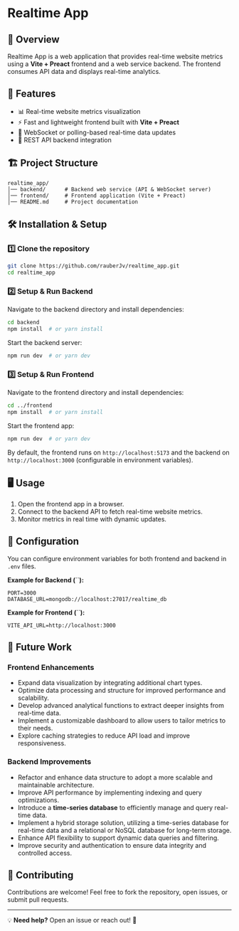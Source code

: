 # Realtime App

## 📌 Overview

Realtime App is a web application that provides real-time website metrics using a **Vite + Preact** frontend and a web service backend. The frontend consumes API data and displays real-time analytics.

## 🚀 Features

- 📊 Real-time website metrics visualization
- ⚡ Fast and lightweight frontend built with **Vite + Preact**
- 🔌 WebSocket or polling-based real-time data updates
- 📡 REST API backend integration

## 🏗️ Project Structure

```
realtime_app/
│── backend/      # Backend web service (API & WebSocket server)
│── frontend/     # Frontend application (Vite + Preact)
│── README.md     # Project documentation
```

## 🛠️ Installation & Setup

### 1️⃣ Clone the repository

```sh
git clone https://github.com/rauberJv/realtime_app.git
cd realtime_app
```

### 2️⃣ Setup & Run Backend

Navigate to the backend directory and install dependencies:

```sh
cd backend
npm install  # or yarn install
```

Start the backend server:

```sh
npm run dev  # or yarn dev
```

### 3️⃣ Setup & Run Frontend

Navigate to the frontend directory and install dependencies:

```sh
cd ../frontend
npm install  # or yarn install
```

Start the frontend app:

```sh
npm run dev  # or yarn dev
```

By default, the frontend runs on `http://localhost:5173` and the backend on `http://localhost:3000` (configurable in environment variables).

## 🖥️ Usage

1. Open the frontend app in a browser.
2. Connect to the backend API to fetch real-time website metrics.
3. Monitor metrics in real time with dynamic updates.

## 🔧 Configuration

You can configure environment variables for both frontend and backend in `.env` files.

**Example for Backend (**``**):**

```
PORT=3000
DATABASE_URL=mongodb://localhost:27017/realtime_db
```

**Example for Frontend (**``**):**

```
VITE_API_URL=http://localhost:3000
```

## 🔮 Future Work

### Frontend Enhancements

- Expand data visualization by integrating additional chart types.
- Optimize data processing and structure for improved performance and scalability.
- Develop advanced analytical functions to extract deeper insights from real-time data.
- Implement a customizable dashboard to allow users to tailor metrics to their needs.
- Explore caching strategies to reduce API load and improve responsiveness.

### Backend Improvements

- Refactor and enhance data structure to adopt a more scalable and maintainable architecture.
- Improve API performance by implementing indexing and query optimizations.
- Introduce a **time-series database** to efficiently manage and query real-time data.
- Implement a hybrid storage solution, utilizing a time-series database for real-time data and a relational or NoSQL database for long-term storage.
- Enhance API flexibility to support dynamic data queries and filtering.
- Improve security and authentication to ensure data integrity and controlled access.

## 🤝 Contributing

Contributions are welcome! Feel free to fork the repository, open issues, or submit pull requests.

---

💡 **Need help?** Open an issue or reach out! 🚀

